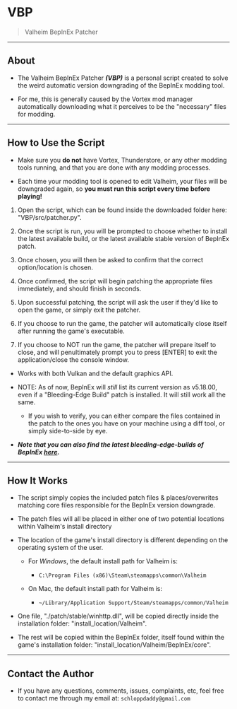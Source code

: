 # VBP

> Valheim BepInEx Patcher

---

## About

- The Valheim BepInEx Patcher _**(VBP)**_ is a personal script created to solve the weird automatic version downgrading of the BepInEx modding tool.

- For me, this is generally caused by the Vortex mod manager automatically downloading what it perceives to be the "necessary" files for modding.

---

## How to Use the Script

- Make sure you **do not** have Vortex, Thunderstore, or any other modding tools running, and that you are done with any modding processes.

- Each time your modding tool is opened to edit Valheim, your files will be downgraded again, so **you must run this script every time before playing!**

1. Open the script, which can be found inside the downloaded folder here: "VBP/src/patcher.py".

2. Once the script is run, you will be prompted to choose whether to install the latest available build, or the latest available stable version of BepInEx patch.

3. Once chosen, you will then be asked to confirm that the correct option/location is chosen.

4. Once confirmed, the script will begin patching the appropriate files immediately, and should finish in seconds.

5. Upon successful patching, the script will ask the user if they'd like to open the game, or simply exit the patcher.

6. If you choose to run the game, the patcher will automatically close itself after running the game's executable.

7. If you choose to NOT run the game, the patcher will prepare itself to close, and will penultimately prompt you to press [ENTER] to exit the application/close the console window.

- Works with both Vulkan and the default graphics API.

- NOTE: As of now, BepInEx will _still_ list its current version as v5.18.00, even if a "Bleeding-Edge Build" patch is installed. It will still work all the same.

  - If you wish to verify, you can either compare the files contained in the patch to the ones you have on your machine using a diff tool, or simply side-to-side by eye.

- ***Note that you can also find the latest bleeding-edge-builds of _BepInEx_ [here](https://builds.bepis.io/projects/bepinex_be).***

---

## How It Works

- The script simply copies the included patch files & places/overwrites matching core files responsible for the BepInEx version downgrade.

- The patch files will all be placed in either one of two potential locations within Valheim's install directory

- The location of the game's install directory is different depending on the operating system of the user.

  - For _Windows_, the default install path for Valheim is:

    - `C:\Program Files (x86)\Steam\steamapps\common\Valheim`

  - On Mac, the default install path for Valheim is:
    - `~/Library/Application Support/Steam/steamapps/common/Valheim`

- One file, "./patch/stable/winhttp.dll", will be copied directly inside the installation folder: "install_location/Valheim".

- The rest will be copied within the BepInEx folder, itself found within the game's installation folder: "install_location/Valheim/BepInEx/core".

---

## Contact the Author

- If you have any questions, comments, issues, complaints, etc, feel free to contact me through my email at: `schloppdaddy@gmail.com`
